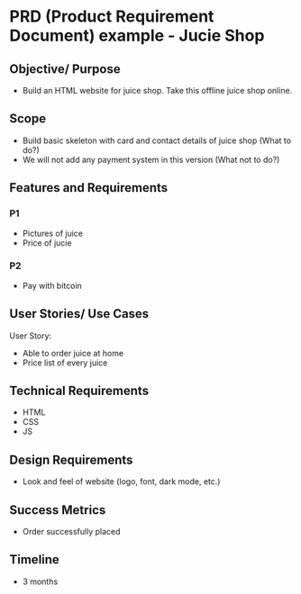 # PRD (Product Requirement Document) example - Jucie Shop

## Objective/ Purpose

- Build an HTML website for juice shop. Take this offline juice shop online.

## Scope

- Build basic skeleton with card and contact details of juice shop (What to do?)
- We will not add any payment system in this version (What not to do?)

## Features and Requirements

### P1
- Pictures of juice
- Price of jucie

### P2
- Pay with bitcoin

## User Stories/ Use Cases

User Story:
- Able to order juice at home
- Price list of every juice

## Technical Requirements

- HTML
- CSS
- JS

## Design Requirements

- Look and feel of website (logo, font, dark mode, etc.)


## Success Metrics
- Order successfully placed

## Timeline

- 3 months
